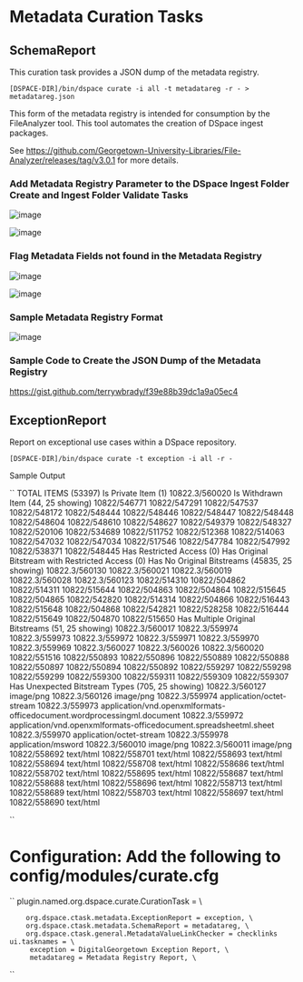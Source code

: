 # Metadata Curation Tasks #

## SchemaReport ##

This curation task provides a JSON dump of the metadata registry.

``[DSPACE-DIR]/bin/dspace curate -i all -t metadatareg -r - > metadatareg.json``

This form of the metadata registry is intended for consumption by the FileAnalyzer tool.  This tool automates the creation of DSpace ingest packages.

See https://github.com/Georgetown-University-Libraries/File-Analyzer/releases/tag/v3.0.1 for more details.

### Add Metadata Registry Parameter to the DSpace Ingest Folder Create and Ingest Folder Validate Tasks

![image](https://cloud.githubusercontent.com/assets/1111057/6398698/2c6b946a-bda2-11e4-932c-4351c6c8e6a6.png)

![image](https://cloud.githubusercontent.com/assets/1111057/6398683/186d2b04-bda2-11e4-8b2c-efdc92b4e5c7.png)

### Flag Metadata Fields not found in the Metadata Registry

![image](https://cloud.githubusercontent.com/assets/1111057/6398724/517aa4c6-bda2-11e4-8ddd-421e3d15a126.png)

![image](https://cloud.githubusercontent.com/assets/1111057/6398728/60b8b02c-bda2-11e4-870a-9d75df799995.png)

### Sample Metadata Registry Format

![image](https://cloud.githubusercontent.com/assets/1111057/6398762/ade74b92-bda2-11e4-8ff4-8c455af6813d.png)


### Sample Code to Create the JSON Dump of the Metadata Registry

https://gist.github.com/terrywbrady/f39e88b39dc1a9a05ec4

## ExceptionReport ##

Report on exceptional use cases within a DSpace repository.

``[DSPACE-DIR]/bin/dspace curate -t exception -i all -r -``

Sample Output

``
    TOTAL ITEMS (53397)
    Is Private Item (1)
        10822.3/560020
    Is Withdrawn Item (44, 25 showing)
        10822/546771
        10822/547291
        10822/547537
        10822/548172
        10822/548444
        10822/548446
        10822/548447
        10822/548448
        10822/548604
        10822/548610
        10822/548627
        10822/549379
        10822/548327
        10822/520106
        10822/534689
        10822/511752
        10822/512368
        10822/514063
        10822/547032
        10822/547034
        10822/517546
        10822/547784
        10822/547992
        10822/538371
        10822/548445
    Has Restricted Access (0)
    Has Original Bitstream with Restricted Access (0)
    Has No Original Bitstreams (45835, 25 showing)
        10822.3/560130
        10822.3/560021
        10822.3/560019
        10822.3/560028
        10822.3/560123
        10822/514310
        10822/504862
        10822/514311
        10822/515644
        10822/504863
        10822/504864
        10822/515645
        10822/504865
        10822/542820
        10822/514314
        10822/504866
        10822/516443
        10822/515648
        10822/504868
        10822/542821
        10822/528258
        10822/516444
        10822/515649
        10822/504870
        10822/515650
    Has Multiple Original Bitstreams (51, 25 showing)
        10822.3/560017
        10822.3/559974
        10822.3/559973
        10822.3/559972
        10822.3/559971
        10822.3/559970
        10822.3/559969
        10822.3/560027
        10822.3/560026
        10822.3/560020
        10822/551516
        10822/550893
        10822/550896
        10822/550889
        10822/550888
        10822/550897
        10822/550894
        10822/550892
        10822/559297
        10822/559298
        10822/559299
        10822/559300
        10822/559311
        10822/559309
        10822/559307
    Has Unexpected Bitstream Types (705, 25 showing)
        10822.3/560127 image/png
        10822.3/560126 image/png
        10822.3/559974 application/octet-stream
        10822.3/559973 application/vnd.openxmlformats-officedocument.wordprocessingml.document
        10822.3/559972 application/vnd.openxmlformats-officedocument.spreadsheetml.sheet
        10822.3/559970 application/octet-stream
        10822.3/559978 application/msword
        10822.3/560010 image/png
        10822.3/560011 image/png
        10822/558692 text/html
        10822/558701 text/html
        10822/558693 text/html
        10822/558694 text/html
        10822/558708 text/html
        10822/558686 text/html
        10822/558702 text/html
        10822/558695 text/html
        10822/558687 text/html
        10822/558688 text/html
        10822/558696 text/html
        10822/558713 text/html
        10822/558689 text/html
        10822/558703 text/html
        10822/558697 text/html
        10822/558690 text/html

``

# Configuration: Add the following to config/modules/curate.cfg

``
    plugin.named.org.dspace.curate.CurationTask = \
    
        org.dspace.ctask.metadata.ExceptionReport = exception, \
        org.dspace.ctask.metadata.SchemaReport = metadatareg, \
        org.dspace.ctask.general.MetadataValueLinkChecker = checklinks
    ui.tasknames = \
         exception = DigitalGeorgetown Exception Report, \
         metadatareg = Metadata Registry Report, \
``